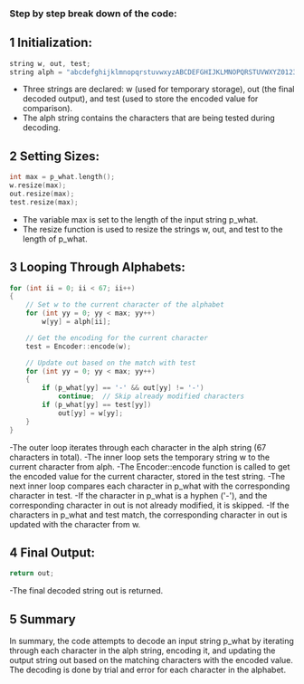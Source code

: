 ### Step by step break down of the code:

## 1 Initialization:
```cpp
string w, out, test;
string alph = "abcdefghijklmnopqrstuvwxyzABCDEFGHIJKLMNOPQRSTUVWXYZ0123456789.,? ";
```
- Three strings are declared: w (used for temporary storage), out (the final decoded output), and test (used to store the encoded value for comparison).
- The alph string contains the characters that are being tested during decoding.

## 2 Setting Sizes:
```cpp
int max = p_what.length();
w.resize(max);
out.resize(max);
test.resize(max);
```
- The variable max is set to the length of the input string p_what.
- The resize function is used to resize the strings w, out, and test to the length of p_what.

## 3 Looping Through Alphabets:
```cpp
for (int ii = 0; ii < 67; ii++)
{
    // Set w to the current character of the alphabet
    for (int yy = 0; yy < max; yy++)
        w[yy] = alph[ii];

    // Get the encoding for the current character
    test = Encoder::encode(w);

    // Update out based on the match with test
    for (int yy = 0; yy < max; yy++)
    {
        if (p_what[yy] == '-' && out[yy] != '-')
            continue;  // Skip already modified characters
        if (p_what[yy] == test[yy])
            out[yy] = w[yy];
    }
}
```
-The outer loop iterates through each character in the alph string (67 characters in total).
-The inner loop sets the temporary string w to the current character from alph.
-The Encoder::encode function is called to get the encoded value for the current character, stored in the test string.
-The next inner loop compares each character in p_what with the corresponding character in test.
-If the character in p_what is a hyphen ('-'), and the corresponding character in out is not already modified, it is skipped.
-If the characters in p_what and test match, the corresponding character in out is updated with the character from w.
## 4 Final Output:
```cpp
return out;
```
-The final decoded string out is returned.
## 5 Summary
In summary, the code attempts to decode an input string p_what by iterating through each character in the alph string, encoding it, 
and updating the output string out based on the matching characters with the encoded value. 
The decoding is done by trial and error for each character in the alphabet.
